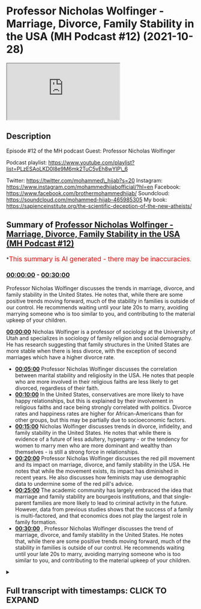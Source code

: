 # Professor Nicholas Wolfinger - Marriage, Divorce, Family Stability in the USA (MH Podcast #12) (2021-10-28)

<iframe loading='lazy' src='https://www.youtube.com/embed/A-tbVbkE9ec'></iframe>

## Description

Episode #12 of the MH podcast
Guest: Professor Nicholas Wolfinger

Podcast playlist: https://www.youtube.com/playlist?list=PLzESAoLKD0l8e9M6mk2TuC5vEh8wYlP\_6

Twitter: https://twitter.com/mohammed\_hijab?s=20
Instagram: https://www.instagram.com/mohammedhijabofficial/?hl=en
Facebook: https://www.facebook.com/brothermohammedhijab/
Soundcloud: https://soundcloud.com/mohammed-hijab-465985305
My book: https://sapienceinstitute.org/the-scientific-deception-of-the-new-atheists/

## Summary of [Professor Nicholas Wolfinger - Marriage, Divorce, Family Stability in the USA (MH Podcast #12)](https://www.youtube.com/watch?v=A-tbVbkE9ec)

\*<span style="color:red; font-size:125%">This summary is AI generated - there may be inaccuracies</span>.

### [00:00:00](https://www.youtube.com/watch?v=A-tbVbkE9ec\&t=0) - [00:30:00](https://www.youtube.com/watch?v=A-tbVbkE9ec\&t=1800)

Professor Nicholas Wolfinger discusses the trends in marriage, divorce, and family stability in the United States. He notes that, while there are some positive trends moving forward, much of the stability in families is outside of our control. He recommends waiting until your late 20s to marry, avoiding marrying someone who is too similar to you, and contributing to the material upkeep of your children.

**[00:00:00](https://www.youtube.com/watch?v=A-tbVbkE9ec\&t=0)** Nicholas Wolfinger is a professor of sociology at the University of Utah and specializes in sociology of family religion and social demography. He has research suggesting that family structures in the United States are more stable when there is less divorce, with the exception of second marriages which have a higher divorce rate.

*   **[00:05:00](https://www.youtube.com/watch?v=A-tbVbkE9ec\&t=300)**  Professor Nicholas Wolfinger discusses the correlation between marital stability and religiosity in the USA. He notes that people who are more involved in their religious faiths are less likely to get divorced, regardless of their faith.
*   **[00:10:00](https://www.youtube.com/watch?v=A-tbVbkE9ec\&t=600)** In the United States, conservatives are more likely to have happy relationships, but this is explained by their involvement in religious faiths and race being strongly correlated with politics. Divorce rates and happiness rates are higher for African-Americans than for other groups, but this may be partially due to socioeconomic factors.
*   **[00:15:00](https://www.youtube.com/watch?v=A-tbVbkE9ec\&t=900)** Nicholas Wolfinger discusses trends in divorce, infidelity, and family stability in the United States. He notes that while there is evidence of a future of less adultery, hypergamy - or the tendency for women to marry men who are more dominant and wealthy than themselves - is still a strong force in relationships.
*   **[00:20:00](https://www.youtube.com/watch?v=A-tbVbkE9ec\&t=1200)** Professor Nicholas Wolfinger discusses the red pill movement and its impact on marriage, divorce, and family stability in the USA. He notes that while the movement exists, its impact has diminished in recent years. He also discusses how feminists may use demographic data to undermine some of the red pill's advice.
*   **[00:25:00](https://www.youtube.com/watch?v=A-tbVbkE9ec\&t=1500)** The academic community has largely embraced the idea that marriage and family stability are bourgeois institutions, and that single-parent families are more likely to lead to criminal activity in the future. However, data from previous studies shows that the success of a family is multi-factored, and that economics does not play the largest role in family formation.
*   **[00:30:00](https://www.youtube.com/watch?v=A-tbVbkE9ec\&t=1800)** , Professor Nicholas Wolfinger discusses the trend of marriage, divorce, and family stability in the United States. He notes that, while there are some positive trends moving forward, much of the stability in families is outside of our control. He recommends waiting until your late 20s to marry, avoiding marrying someone who is too similar to you, and contributing to the material upkeep of your children.

<details><summary><h2>Full transcript with timestamps: CLICK TO EXPAND</h2></summary>

[0:00:03](https://youtu.be/A-tbVbkE9ec?t=3) okay\
[0:00:06](https://youtu.be/A-tbVbkE9ec?t=6) all right everyone welcome to another\
[0:00:08](https://youtu.be/A-tbVbkE9ec?t=8) episode of the m page podcast it's been\
[0:00:10](https://youtu.be/A-tbVbkE9ec?t=10) a long time since i've uh i've done one\
[0:00:12](https://youtu.be/A-tbVbkE9ec?t=12) of those but uh today we're joined with\
[0:00:14](https://youtu.be/A-tbVbkE9ec?t=14) a very esteemed guest his name is\
[0:00:16](https://youtu.be/A-tbVbkE9ec?t=16) professor nicholas wolfinger he's\
[0:00:18](https://youtu.be/A-tbVbkE9ec?t=18) american researcher and academic and\
[0:00:19](https://youtu.be/A-tbVbkE9ec?t=19) educator\
[0:00:21](https://youtu.be/A-tbVbkE9ec?t=21) he's a professor of the department of\
[0:00:22](https://youtu.be/A-tbVbkE9ec?t=22) family and consumer studies\
[0:00:24](https://youtu.be/A-tbVbkE9ec?t=24) and the professor of sociology at the\
[0:00:26](https://youtu.be/A-tbVbkE9ec?t=26) university of utah\
[0:00:28](https://youtu.be/A-tbVbkE9ec?t=28) his research is focused\
[0:00:30](https://youtu.be/A-tbVbkE9ec?t=30) mainly on sociology of family religion\
[0:00:33](https://youtu.be/A-tbVbkE9ec?t=33) uh and social demography and\
[0:00:35](https://youtu.be/A-tbVbkE9ec?t=35) a lot of the discussions have been\
[0:00:37](https://youtu.be/A-tbVbkE9ec?t=37) happening online recently uh dr\
[0:00:39](https://youtu.be/A-tbVbkE9ec?t=39) wolfinger have been relating to\
[0:00:41](https://youtu.be/A-tbVbkE9ec?t=41) your areas of research so we thought\
[0:00:43](https://youtu.be/A-tbVbkE9ec?t=43) we'd call you on and um\
[0:00:45](https://youtu.be/A-tbVbkE9ec?t=45) and ask your expert advice on this first\
[0:00:48](https://youtu.be/A-tbVbkE9ec?t=48) question i want to really ask you is\
[0:00:49](https://youtu.be/A-tbVbkE9ec?t=49) relation to\
[0:00:51](https://youtu.be/A-tbVbkE9ec?t=51) what kind of family structures\
[0:00:54](https://youtu.be/A-tbVbkE9ec?t=54) you have found in your extensive\
[0:00:56](https://youtu.be/A-tbVbkE9ec?t=56) research to be more stable\
[0:00:59](https://youtu.be/A-tbVbkE9ec?t=59) when i say stable i mean most unlikely\
[0:01:02](https://youtu.be/A-tbVbkE9ec?t=62) to end in divorce\
[0:01:04](https://youtu.be/A-tbVbkE9ec?t=64) so\
[0:01:04](https://youtu.be/A-tbVbkE9ec?t=64) what kind of trends have you seen in the\
[0:01:07](https://youtu.be/A-tbVbkE9ec?t=67) american demography\
[0:01:09](https://youtu.be/A-tbVbkE9ec?t=69) so i am great fun at weddings for just\
[0:01:12](https://youtu.be/A-tbVbkE9ec?t=72) this reason\
[0:01:13](https://youtu.be/A-tbVbkE9ec?t=73) yes and\
[0:01:15](https://youtu.be/A-tbVbkE9ec?t=75) what i typically do at a wedding when\
[0:01:17](https://youtu.be/A-tbVbkE9ec?t=77) someone finds out what i do and what i\
[0:01:20](https://youtu.be/A-tbVbkE9ec?t=80) study\
[0:01:21](https://youtu.be/A-tbVbkE9ec?t=81) is i go down the list and then i cherry\
[0:01:24](https://youtu.be/A-tbVbkE9ec?t=84) pick all the attributes that a any given\
[0:01:27](https://youtu.be/A-tbVbkE9ec?t=87) couple has that predicts stability\
[0:01:30](https://youtu.be/A-tbVbkE9ec?t=90) and so here i can tell you all the kinds\
[0:01:32](https://youtu.be/A-tbVbkE9ec?t=92) of people who are less likely to divorce\
[0:01:36](https://youtu.be/A-tbVbkE9ec?t=96) people with a four-year college degree\
[0:01:39](https://youtu.be/A-tbVbkE9ec?t=99) people who don't marry\
[0:01:41](https://youtu.be/A-tbVbkE9ec?t=101) very young who that is wait until their\
[0:01:44](https://youtu.be/A-tbVbkE9ec?t=104) late twenties\
[0:01:45](https://youtu.be/A-tbVbkE9ec?t=105) they're more likely to stay together\
[0:01:48](https://youtu.be/A-tbVbkE9ec?t=108) um\
[0:01:49](https://youtu.be/A-tbVbkE9ec?t=109) people who are not from divorced\
[0:01:51](https://youtu.be/A-tbVbkE9ec?t=111) families\
[0:01:53](https://youtu.be/A-tbVbkE9ec?t=113) people who are active in their religious\
[0:01:56](https://youtu.be/A-tbVbkE9ec?t=116) face\
[0:01:57](https://youtu.be/A-tbVbkE9ec?t=117) and as i indicated earlier it doesn't\
[0:02:00](https://youtu.be/A-tbVbkE9ec?t=120) matter what faith just so long as they\
[0:02:03](https://youtu.be/A-tbVbkE9ec?t=123) actively participate and regularly\
[0:02:06](https://youtu.be/A-tbVbkE9ec?t=126) attend\
[0:02:07](https://youtu.be/A-tbVbkE9ec?t=127) services\
[0:02:09](https://youtu.be/A-tbVbkE9ec?t=129) um\
[0:02:11](https://youtu.be/A-tbVbkE9ec?t=131) so in the united states people who live\
[0:02:13](https://youtu.be/A-tbVbkE9ec?t=133) together before they get married are\
[0:02:15](https://youtu.be/A-tbVbkE9ec?t=135) more likely to get divorced\
[0:02:17](https://youtu.be/A-tbVbkE9ec?t=137) but that varies some uh in europe i\
[0:02:20](https://youtu.be/A-tbVbkE9ec?t=140) think\
[0:02:21](https://youtu.be/A-tbVbkE9ec?t=141) the best of my\
[0:02:22](https://youtu.be/A-tbVbkE9ec?t=142) memory great britain is the same way\
[0:02:24](https://youtu.be/A-tbVbkE9ec?t=144) \[Music]\
[0:02:27](https://youtu.be/A-tbVbkE9ec?t=147) people who have a lot of pre-marital sex\
[0:02:31](https://youtu.be/A-tbVbkE9ec?t=151) partners before marriage are more likely\
[0:02:33](https://youtu.be/A-tbVbkE9ec?t=153) to get divorced people who have a child\
[0:02:36](https://youtu.be/A-tbVbkE9ec?t=156) before they're married are more likely\
[0:02:38](https://youtu.be/A-tbVbkE9ec?t=158) to get divorced\
[0:02:40](https://youtu.be/A-tbVbkE9ec?t=160) there is even a genetic component to\
[0:02:43](https://youtu.be/A-tbVbkE9ec?t=163) divorce\
[0:02:45](https://youtu.be/A-tbVbkE9ec?t=165) that is part but by no means all\
[0:02:48](https://youtu.be/A-tbVbkE9ec?t=168) of the transmission of divorce between\
[0:02:51](https://youtu.be/A-tbVbkE9ec?t=171) generations happens genetically this is\
[0:02:54](https://youtu.be/A-tbVbkE9ec?t=174) a study that's been replicated\
[0:02:56](https://youtu.be/A-tbVbkE9ec?t=176) more than once based on\
[0:02:59](https://youtu.be/A-tbVbkE9ec?t=179) uh research with twins\
[0:03:01](https://youtu.be/A-tbVbkE9ec?t=181) what is this so uh\
[0:03:03](https://youtu.be/A-tbVbkE9ec?t=183) just\
[0:03:03](https://youtu.be/A-tbVbkE9ec?t=183) expand this point a little bit more\
[0:03:05](https://youtu.be/A-tbVbkE9ec?t=185) please so\
[0:03:06](https://youtu.be/A-tbVbkE9ec?t=186) what the genetic components is quite\
[0:03:08](https://youtu.be/A-tbVbkE9ec?t=188) interesting\
[0:03:09](https://youtu.be/A-tbVbkE9ec?t=189) so i can't go much further than that\
[0:03:11](https://youtu.be/A-tbVbkE9ec?t=191) just because\
[0:03:13](https://youtu.be/A-tbVbkE9ec?t=193) i am not a geneticist nor if i care to\
[0:03:16](https://youtu.be/A-tbVbkE9ec?t=196) learn\
[0:03:17](https://youtu.be/A-tbVbkE9ec?t=197) um\
[0:03:19](https://youtu.be/A-tbVbkE9ec?t=199) so i don't know i can't talk about the\
[0:03:22](https://youtu.be/A-tbVbkE9ec?t=202) science all i know is that\
[0:03:25](https://youtu.be/A-tbVbkE9ec?t=205) uh we've long sciences you know for at\
[0:03:28](https://youtu.be/A-tbVbkE9ec?t=208) least 80 years have known that if your\
[0:03:31](https://youtu.be/A-tbVbkE9ec?t=211) parents get divorced you're more likely\
[0:03:33](https://youtu.be/A-tbVbkE9ec?t=213) to get divorced that's a very well\
[0:03:35](https://youtu.be/A-tbVbkE9ec?t=215) established finding you know\
[0:03:38](https://youtu.be/A-tbVbkE9ec?t=218) gender differential in that and so much\
[0:03:40](https://youtu.be/A-tbVbkE9ec?t=220) as\
[0:03:41](https://youtu.be/A-tbVbkE9ec?t=221) is a woman who's more likely so for\
[0:03:43](https://youtu.be/A-tbVbkE9ec?t=223) example is a woman who has been divorced\
[0:03:45](https://youtu.be/A-tbVbkE9ec?t=225) before\
[0:03:46](https://youtu.be/A-tbVbkE9ec?t=226) more likely to be divorced than a man\
[0:03:49](https://youtu.be/A-tbVbkE9ec?t=229) who's been divorced before okay i had\
[0:03:51](https://youtu.be/A-tbVbkE9ec?t=231) actually been talking about what your\
[0:03:52](https://youtu.be/A-tbVbkE9ec?t=232) parents have done\
[0:03:54](https://youtu.be/A-tbVbkE9ec?t=234) yeah uh but uh and so in that context\
[0:03:58](https://youtu.be/A-tbVbkE9ec?t=238) there's no gender difference and now\
[0:04:00](https://youtu.be/A-tbVbkE9ec?t=240) you're talking about in second marriages\
[0:04:02](https://youtu.be/A-tbVbkE9ec?t=242) you're absolutely right second marriages\
[0:04:04](https://youtu.be/A-tbVbkE9ec?t=244) have higher divorce rates\
[0:04:07](https://youtu.be/A-tbVbkE9ec?t=247) and to the best of my knowledge there's\
[0:04:09](https://youtu.be/A-tbVbkE9ec?t=249) no gender difference\
[0:04:11](https://youtu.be/A-tbVbkE9ec?t=251) intrinsic gender difference part of it\
[0:04:13](https://youtu.be/A-tbVbkE9ec?t=253) has to do with step kids\
[0:04:17](https://youtu.be/A-tbVbkE9ec?t=257) you know create challenges part of it\
[0:04:19](https://youtu.be/A-tbVbkE9ec?t=259) has to do simply with the fact that\
[0:04:21](https://youtu.be/A-tbVbkE9ec?t=261) people who've already been married once\
[0:04:22](https://youtu.be/A-tbVbkE9ec?t=262) are shown that they're divorcers\
[0:04:25](https://youtu.be/A-tbVbkE9ec?t=265) they're willing to get divorced and so\
[0:04:28](https://youtu.be/A-tbVbkE9ec?t=268) yeah if they end their first marriage\
[0:04:30](https://youtu.be/A-tbVbkE9ec?t=270) they're\
[0:04:30](https://youtu.be/A-tbVbkE9ec?t=270) willing to end their second marriage\
[0:04:33](https://youtu.be/A-tbVbkE9ec?t=273) there was really unusual demographic\
[0:04:35](https://youtu.be/A-tbVbkE9ec?t=275) anomaly that i came across and i think\
[0:04:37](https://youtu.be/A-tbVbkE9ec?t=277) you mentioned it once in one of your\
[0:04:38](https://youtu.be/A-tbVbkE9ec?t=278) works\
[0:04:39](https://youtu.be/A-tbVbkE9ec?t=279) which is a woman who has been divorced\
[0:04:43](https://youtu.be/A-tbVbkE9ec?t=283) two times is more likely to be divorced\
[0:04:46](https://youtu.be/A-tbVbkE9ec?t=286) again than a woman say who has been\
[0:04:48](https://youtu.be/A-tbVbkE9ec?t=288) divorced three times\
[0:04:50](https://youtu.be/A-tbVbkE9ec?t=290) what do you think the reason is for\
[0:04:52](https://youtu.be/A-tbVbkE9ec?t=292) something like that oh uh oh i see what\
[0:04:54](https://youtu.be/A-tbVbkE9ec?t=294) you're saying you're actually you're\
[0:04:56](https://youtu.be/A-tbVbkE9ec?t=296) that's different that's different\
[0:04:58](https://youtu.be/A-tbVbkE9ec?t=298) research so that's not divorce what i\
[0:05:00](https://youtu.be/A-tbVbkE9ec?t=300) found that concerns how many premarital\
[0:05:03](https://youtu.be/A-tbVbkE9ec?t=303) sex partners you have right right okay\
[0:05:06](https://youtu.be/A-tbVbkE9ec?t=306) and so yes it is really curious so uh\
[0:05:10](https://youtu.be/A-tbVbkE9ec?t=310) in general\
[0:05:12](https://youtu.be/A-tbVbkE9ec?t=312) uh the people with lowest divorce rates\
[0:05:14](https://youtu.be/A-tbVbkE9ec?t=314) are those who get married as virgins or\
[0:05:17](https://youtu.be/A-tbVbkE9ec?t=317) only with one partner\
[0:05:19](https://youtu.be/A-tbVbkE9ec?t=319) some of the highest divorce rates are\
[0:05:21](https://youtu.be/A-tbVbkE9ec?t=321) people who have two partners two\
[0:05:24](https://youtu.be/A-tbVbkE9ec?t=324) partners raises the divorce rate more\
[0:05:26](https://youtu.be/A-tbVbkE9ec?t=326) than having three four five or six\
[0:05:29](https://youtu.be/A-tbVbkE9ec?t=329) um\
[0:05:33](https://youtu.be/A-tbVbkE9ec?t=333) i'm sorry what this is this a gender\
[0:05:35](https://youtu.be/A-tbVbkE9ec?t=335) specific realization right so no this\
[0:05:38](https://youtu.be/A-tbVbkE9ec?t=338) yes it is so this that finding is only\
[0:05:41](https://youtu.be/A-tbVbkE9ec?t=341) based on women just because of\
[0:05:43](https://youtu.be/A-tbVbkE9ec?t=343) limitations of that data set\
[0:05:46](https://youtu.be/A-tbVbkE9ec?t=346) and what\
[0:05:47](https://youtu.be/A-tbVbkE9ec?t=347) what do you think the reason for\
[0:05:48](https://youtu.be/A-tbVbkE9ec?t=348) something like that would be you\
[0:05:50](https://youtu.be/A-tbVbkE9ec?t=350) um\
[0:05:51](https://youtu.be/A-tbVbkE9ec?t=351) so why the two partners\
[0:05:54](https://youtu.be/A-tbVbkE9ec?t=354) yeah i just found it quite unusual that\
[0:05:56](https://youtu.be/A-tbVbkE9ec?t=356) you know it's because you'd expect if\
[0:05:57](https://youtu.be/A-tbVbkE9ec?t=357) there's a correlation\
[0:05:59](https://youtu.be/A-tbVbkE9ec?t=359) that the more you go higher that the\
[0:06:01](https://youtu.be/A-tbVbkE9ec?t=361) more\
[0:06:02](https://youtu.be/A-tbVbkE9ec?t=362) right\
[0:06:03](https://youtu.be/A-tbVbkE9ec?t=363) so i don't have i'm much better at\
[0:06:05](https://youtu.be/A-tbVbkE9ec?t=365) describing trends than actually\
[0:06:07](https://youtu.be/A-tbVbkE9ec?t=367) explaining them i\
[0:06:09](https://youtu.be/A-tbVbkE9ec?t=369) a lot of the time just describe a trend\
[0:06:11](https://youtu.be/A-tbVbkE9ec?t=371) and then step back and leave\
[0:06:14](https://youtu.be/A-tbVbkE9ec?t=374) leave the rest for others but here's\
[0:06:15](https://youtu.be/A-tbVbkE9ec?t=375) what i think is going on\
[0:06:18](https://youtu.be/A-tbVbkE9ec?t=378) if you have\
[0:06:20](https://youtu.be/A-tbVbkE9ec?t=380) two partners lifetime you probably\
[0:06:23](https://youtu.be/A-tbVbkE9ec?t=383) married one of them\
[0:06:25](https://youtu.be/A-tbVbkE9ec?t=385) that means\
[0:06:26](https://youtu.be/A-tbVbkE9ec?t=386) you have\
[0:06:28](https://youtu.be/A-tbVbkE9ec?t=388) one other partner than your spouse\
[0:06:30](https://youtu.be/A-tbVbkE9ec?t=390) so i think that's a comparison when you\
[0:06:32](https://youtu.be/A-tbVbkE9ec?t=392) compare in your own mind that's a\
[0:06:34](https://youtu.be/A-tbVbkE9ec?t=394) comparison that looms large\
[0:06:37](https://youtu.be/A-tbVbkE9ec?t=397) but if you've had three four five six\
[0:06:39](https://youtu.be/A-tbVbkE9ec?t=399) partners\
[0:06:40](https://youtu.be/A-tbVbkE9ec?t=400) most of them are less significant\
[0:06:44](https://youtu.be/A-tbVbkE9ec?t=404) right i think it's just a compara if you\
[0:06:46](https://youtu.be/A-tbVbkE9ec?t=406) have only two part two exact two and\
[0:06:48](https://youtu.be/A-tbVbkE9ec?t=408) exactly two partners it's just a\
[0:06:50](https://youtu.be/A-tbVbkE9ec?t=410) comparison that's overemphasized\
[0:06:54](https://youtu.be/A-tbVbkE9ec?t=414) that second partner is the one that got\
[0:06:56](https://youtu.be/A-tbVbkE9ec?t=416) away\
[0:06:57](https://youtu.be/A-tbVbkE9ec?t=417) what i want to focus as well on is you\
[0:06:59](https://youtu.be/A-tbVbkE9ec?t=419) mentioned\
[0:07:00](https://youtu.be/A-tbVbkE9ec?t=420) religiosity contributing to kind of\
[0:07:03](https://youtu.be/A-tbVbkE9ec?t=423) stability of family\
[0:07:06](https://youtu.be/A-tbVbkE9ec?t=426) why do you think that is the case okay\
[0:07:09](https://youtu.be/A-tbVbkE9ec?t=429) so this was the topic\
[0:07:11](https://youtu.be/A-tbVbkE9ec?t=431) of my 2016 book with brad wilcox at the\
[0:07:15](https://youtu.be/A-tbVbkE9ec?t=435) university of virginia\
[0:07:18](https://youtu.be/A-tbVbkE9ec?t=438) and\
[0:07:20](https://youtu.be/A-tbVbkE9ec?t=440) one\
[0:07:21](https://youtu.be/A-tbVbkE9ec?t=441) early finding\
[0:07:23](https://youtu.be/A-tbVbkE9ec?t=443) that had been reported\
[0:07:25](https://youtu.be/A-tbVbkE9ec?t=445) was big gender differences by\
[0:07:28](https://youtu.be/A-tbVbkE9ec?t=448) religious faith\
[0:07:30](https://youtu.be/A-tbVbkE9ec?t=450) uh some faiths\
[0:07:32](https://youtu.be/A-tbVbkE9ec?t=452) um\
[0:07:33](https://youtu.be/A-tbVbkE9ec?t=453) getting divorced more than others but\
[0:07:35](https://youtu.be/A-tbVbkE9ec?t=455) then later studies came along and\
[0:07:38](https://youtu.be/A-tbVbkE9ec?t=458) showed that it's not that there's\
[0:07:40](https://youtu.be/A-tbVbkE9ec?t=460) differences big differences by faith\
[0:07:42](https://youtu.be/A-tbVbkE9ec?t=462) it's by participation by involvement\
[0:07:45](https://youtu.be/A-tbVbkE9ec?t=465) and this is in the u.s context right in\
[0:07:47](https://youtu.be/A-tbVbkE9ec?t=467) the us yes and so we found the same\
[0:07:49](https://youtu.be/A-tbVbkE9ec?t=469) thing\
[0:07:50](https://youtu.be/A-tbVbkE9ec?t=470) uh people who attend services regularly\
[0:07:52](https://youtu.be/A-tbVbkE9ec?t=472) have are more likely to get married less\
[0:07:55](https://youtu.be/A-tbVbkE9ec?t=475) likely to have children before marriage\
[0:07:57](https://youtu.be/A-tbVbkE9ec?t=477) have happier relationships whether or\
[0:08:00](https://youtu.be/A-tbVbkE9ec?t=480) not they're married and are less likely\
[0:08:02](https://youtu.be/A-tbVbkE9ec?t=482) to get divorced and it doesn't matter\
[0:08:05](https://youtu.be/A-tbVbkE9ec?t=485) what faith\
[0:08:08](https://youtu.be/A-tbVbkE9ec?t=488) you're a member of it just depends upon\
[0:08:10](https://youtu.be/A-tbVbkE9ec?t=490) how much you live that faith how active\
[0:08:13](https://youtu.be/A-tbVbkE9ec?t=493) you are in it\
[0:08:15](https://youtu.be/A-tbVbkE9ec?t=495) i want to ask a question on that because\
[0:08:16](https://youtu.be/A-tbVbkE9ec?t=496) you make the point that it doesn't\
[0:08:17](https://youtu.be/A-tbVbkE9ec?t=497) matter what faith\
[0:08:19](https://youtu.be/A-tbVbkE9ec?t=499) have there been\
[0:08:20](https://youtu.be/A-tbVbkE9ec?t=500) faith\
[0:08:21](https://youtu.be/A-tbVbkE9ec?t=501) faith specific studies\
[0:08:23](https://youtu.be/A-tbVbkE9ec?t=503) to contra contrast for example one faith\
[0:08:26](https://youtu.be/A-tbVbkE9ec?t=506) with another in the united states or is\
[0:08:28](https://youtu.be/A-tbVbkE9ec?t=508) this\
[0:08:32](https://youtu.be/A-tbVbkE9ec?t=512) you know the biggest difference as i\
[0:08:34](https://youtu.be/A-tbVbkE9ec?t=514) mentioned in our\
[0:08:36](https://youtu.be/A-tbVbkE9ec?t=516) pre-recording chat is that members of\
[0:08:39](https://youtu.be/A-tbVbkE9ec?t=519) some faiths on average are must more\
[0:08:42](https://youtu.be/A-tbVbkE9ec?t=522) involved in their faiths than others\
[0:08:44](https://youtu.be/A-tbVbkE9ec?t=524) uh catholicism we see the united states\
[0:08:47](https://youtu.be/A-tbVbkE9ec?t=527) is the classic faith where many people\
[0:08:50](https://youtu.be/A-tbVbkE9ec?t=530) are\
[0:08:51](https://youtu.be/A-tbVbkE9ec?t=531) nominal catholics\
[0:08:52](https://youtu.be/A-tbVbkE9ec?t=532) right they say they're catholics\
[0:08:55](https://youtu.be/A-tbVbkE9ec?t=535) uh maybe they attend uh\
[0:08:58](https://youtu.be/A-tbVbkE9ec?t=538) you know church once a year on christmas\
[0:09:00](https://youtu.be/A-tbVbkE9ec?t=540) eve but\
[0:09:02](https://youtu.be/A-tbVbkE9ec?t=542) they're not too involved whereas\
[0:09:05](https://youtu.be/A-tbVbkE9ec?t=545) um say\
[0:09:06](https://youtu.be/A-tbVbkE9ec?t=546) mormons tend to be very involved\
[0:09:09](https://youtu.be/A-tbVbkE9ec?t=549) right that's the real difference it's\
[0:09:11](https://youtu.be/A-tbVbkE9ec?t=551) something woman's have a stickier\
[0:09:13](https://youtu.be/A-tbVbkE9ec?t=553) marriage like are more mormons more\
[0:09:15](https://youtu.be/A-tbVbkE9ec?t=555) likely to have stable marriages oh yes\
[0:09:17](https://youtu.be/A-tbVbkE9ec?t=557) and just because they mormons tend to be\
[0:09:20](https://youtu.be/A-tbVbkE9ec?t=560) very involved with their face\
[0:09:22](https://youtu.be/A-tbVbkE9ec?t=562) and so that's what matters you've been\
[0:09:24](https://youtu.be/A-tbVbkE9ec?t=564) considering the polygyny or the\
[0:09:26](https://youtu.be/A-tbVbkE9ec?t=566) polygamous element that they have\
[0:09:28](https://youtu.be/A-tbVbkE9ec?t=568) uh that's a very tiny percentage of\
[0:09:30](https://youtu.be/A-tbVbkE9ec?t=570) people you know the mainstream mormon\
[0:09:33](https://youtu.be/A-tbVbkE9ec?t=573) church has renounced polygamy for over a\
[0:09:35](https://youtu.be/A-tbVbkE9ec?t=575) hundred years that's just small uh\
[0:09:37](https://youtu.be/A-tbVbkE9ec?t=577) splinter groups or sex\
[0:09:40](https://youtu.be/A-tbVbkE9ec?t=580) um and\
[0:09:41](https://youtu.be/A-tbVbkE9ec?t=581) they\
[0:09:42](https://youtu.be/A-tbVbkE9ec?t=582) um those people don't talk about the\
[0:09:45](https://youtu.be/A-tbVbkE9ec?t=585) relationships because what they're doing\
[0:09:46](https://youtu.be/A-tbVbkE9ec?t=586) is in the\
[0:09:47](https://youtu.be/A-tbVbkE9ec?t=587) gray area of what's legal right i\
[0:09:50](https://youtu.be/A-tbVbkE9ec?t=590) understand\
[0:09:51](https://youtu.be/A-tbVbkE9ec?t=591) and um\
[0:09:53](https://youtu.be/A-tbVbkE9ec?t=593) on this point have you have you also\
[0:09:55](https://youtu.be/A-tbVbkE9ec?t=595) looked at\
[0:09:56](https://youtu.be/A-tbVbkE9ec?t=596) within a religious framework um what can\
[0:09:58](https://youtu.be/A-tbVbkE9ec?t=598) loosely be referred to as\
[0:10:00](https://youtu.be/A-tbVbkE9ec?t=600) liberal kind of religious people or and\
[0:10:03](https://youtu.be/A-tbVbkE9ec?t=603) or\
[0:10:04](https://youtu.be/A-tbVbkE9ec?t=604) conservative religious people or\
[0:10:06](https://youtu.be/A-tbVbkE9ec?t=606) generally liberals and conservatives and\
[0:10:08](https://youtu.be/A-tbVbkE9ec?t=608) whether or not there's a differential in\
[0:10:09](https://youtu.be/A-tbVbkE9ec?t=609) terms of stability or family between the\
[0:10:11](https://youtu.be/A-tbVbkE9ec?t=611) two\
[0:10:13](https://youtu.be/A-tbVbkE9ec?t=613) so in the united states if we just\
[0:10:15](https://youtu.be/A-tbVbkE9ec?t=615) contrast\
[0:10:16](https://youtu.be/A-tbVbkE9ec?t=616) liberals and conservatives we see that\
[0:10:19](https://youtu.be/A-tbVbkE9ec?t=619) conservatives are much uh are more\
[0:10:21](https://youtu.be/A-tbVbkE9ec?t=621) likely to have happy relationships\
[0:10:24](https://youtu.be/A-tbVbkE9ec?t=624) however and here's the however\
[0:10:27](https://youtu.be/A-tbVbkE9ec?t=627) that's entirely explained by the fact by\
[0:10:30](https://youtu.be/A-tbVbkE9ec?t=630) two attributes of conservatives\
[0:10:32](https://youtu.be/A-tbVbkE9ec?t=632) here one they're much more likely to be\
[0:10:35](https://youtu.be/A-tbVbkE9ec?t=635) involved than their religious faiths\
[0:10:38](https://youtu.be/A-tbVbkE9ec?t=638) and two\
[0:10:39](https://youtu.be/A-tbVbkE9ec?t=639) um\
[0:10:41](https://youtu.be/A-tbVbkE9ec?t=641) race is strongly correlated with\
[0:10:43](https://youtu.be/A-tbVbkE9ec?t=643) politics here\
[0:10:44](https://youtu.be/A-tbVbkE9ec?t=644) african-american\
[0:10:46](https://youtu.be/A-tbVbkE9ec?t=646) uh\
[0:10:47](https://youtu.be/A-tbVbkE9ec?t=647) are very unlikely to be conservatives\
[0:10:50](https://youtu.be/A-tbVbkE9ec?t=650) and\
[0:10:51](https://youtu.be/A-tbVbkE9ec?t=651) have higher divorce rates and less happy\
[0:10:53](https://youtu.be/A-tbVbkE9ec?t=653) relationships so once we control for\
[0:10:56](https://youtu.be/A-tbVbkE9ec?t=656) those two differences\
[0:10:57](https://youtu.be/A-tbVbkE9ec?t=657) religious faith and race there's no\
[0:11:01](https://youtu.be/A-tbVbkE9ec?t=661) difference between conservative and\
[0:11:03](https://youtu.be/A-tbVbkE9ec?t=663) religious here\
[0:11:05](https://youtu.be/A-tbVbkE9ec?t=665) okay and on that point then is it what\
[0:11:08](https://youtu.be/A-tbVbkE9ec?t=668) about have you have you looked at\
[0:11:09](https://youtu.be/A-tbVbkE9ec?t=669) egalitarian type of relationships versus\
[0:11:11](https://youtu.be/A-tbVbkE9ec?t=671) what's referred to as complementarian\
[0:11:13](https://youtu.be/A-tbVbkE9ec?t=673) type of relationships and seeing\
[0:11:15](https://youtu.be/A-tbVbkE9ec?t=675) differences between those two and and\
[0:11:17](https://youtu.be/A-tbVbkE9ec?t=677) what kind of differences have you found\
[0:11:19](https://youtu.be/A-tbVbkE9ec?t=679) so i don't do that work um\
[0:11:22](https://youtu.be/A-tbVbkE9ec?t=682) there has been a lot of research\
[0:11:25](https://youtu.be/A-tbVbkE9ec?t=685) in the united states\
[0:11:27](https://youtu.be/A-tbVbkE9ec?t=687) um my understanding is that of that work\
[0:11:31](https://youtu.be/A-tbVbkE9ec?t=691) is it's produced a lot of different\
[0:11:33](https://youtu.be/A-tbVbkE9ec?t=693) findings you know met very much how you\
[0:11:36](https://youtu.be/A-tbVbkE9ec?t=696) measure both the complementarity part\
[0:11:39](https://youtu.be/A-tbVbkE9ec?t=699) the egalitarian part and you know what\
[0:11:42](https://youtu.be/A-tbVbkE9ec?t=702) outcome you measure\
[0:11:45](https://youtu.be/A-tbVbkE9ec?t=705) um so uh there's\
[0:11:48](https://youtu.be/A-tbVbkE9ec?t=708) i don't it's produced a lot of different\
[0:11:50](https://youtu.be/A-tbVbkE9ec?t=710) findings\
[0:11:52](https://youtu.be/A-tbVbkE9ec?t=712) um you know that are specific to the\
[0:11:54](https://youtu.be/A-tbVbkE9ec?t=714) measures and in general i prefer\
[0:11:57](https://youtu.be/A-tbVbkE9ec?t=717) looking at things like matt just did\
[0:11:59](https://youtu.be/A-tbVbkE9ec?t=719) they stay married did they get married\
[0:12:01](https://youtu.be/A-tbVbkE9ec?t=721) because there's less measurement error i\
[0:12:03](https://youtu.be/A-tbVbkE9ec?t=723) can be more certain about\
[0:12:06](https://youtu.be/A-tbVbkE9ec?t=726) what it means does that make sense yes\
[0:12:09](https://youtu.be/A-tbVbkE9ec?t=729) it does um\
[0:12:10](https://youtu.be/A-tbVbkE9ec?t=730) obviously because you have problems with\
[0:12:12](https://youtu.be/A-tbVbkE9ec?t=732) defining the thing in the first place i\
[0:12:13](https://youtu.be/A-tbVbkE9ec?t=733) mean what is complementarity what is\
[0:12:15](https://youtu.be/A-tbVbkE9ec?t=735) galaxy exactly exactly\
[0:12:18](https://youtu.be/A-tbVbkE9ec?t=738) and um\
[0:12:19](https://youtu.be/A-tbVbkE9ec?t=739) can i add one thing\
[0:12:22](https://youtu.be/A-tbVbkE9ec?t=742) so one thing that does predict a happy\
[0:12:24](https://youtu.be/A-tbVbkE9ec?t=744) relationship is simply agreement on its\
[0:12:28](https://youtu.be/A-tbVbkE9ec?t=748) terms\
[0:12:29](https://youtu.be/A-tbVbkE9ec?t=749) right right so you know if you agree\
[0:12:32](https://youtu.be/A-tbVbkE9ec?t=752) we're in a conservative\
[0:12:34](https://youtu.be/A-tbVbkE9ec?t=754) we have in a traditional relationship\
[0:12:36](https://youtu.be/A-tbVbkE9ec?t=756) and we're going to be governed by these\
[0:12:38](https://youtu.be/A-tbVbkE9ec?t=758) rules and we both agree\
[0:12:40](https://youtu.be/A-tbVbkE9ec?t=760) that work you know that works because\
[0:12:41](https://youtu.be/A-tbVbkE9ec?t=761) there's agreement\
[0:12:43](https://youtu.be/A-tbVbkE9ec?t=763) yeah\
[0:12:44](https://youtu.be/A-tbVbkE9ec?t=764) you know the same with agreement about a\
[0:12:46](https://youtu.be/A-tbVbkE9ec?t=766) less traditional relationship\
[0:12:49](https://youtu.be/A-tbVbkE9ec?t=769) yeah but yeah\
[0:12:50](https://youtu.be/A-tbVbkE9ec?t=770) i was i was actually looking at some uh\
[0:12:53](https://youtu.be/A-tbVbkE9ec?t=773) i mean do you think the fact that uh\
[0:12:56](https://youtu.be/A-tbVbkE9ec?t=776) the reason why is maybe\
[0:12:58](https://youtu.be/A-tbVbkE9ec?t=778) uh some egalitarian marriages are\
[0:13:00](https://youtu.be/A-tbVbkE9ec?t=780) becoming more successful maybe in recent\
[0:13:02](https://youtu.be/A-tbVbkE9ec?t=782) times i'm not sure if you've seen some\
[0:13:03](https://youtu.be/A-tbVbkE9ec?t=783) data in the uk\
[0:13:05](https://youtu.be/A-tbVbkE9ec?t=785) or in europe but there's some data that\
[0:13:06](https://youtu.be/A-tbVbkE9ec?t=786) maybe come brings about that kind of\
[0:13:09](https://youtu.be/A-tbVbkE9ec?t=789) assumption may be because of the cost of\
[0:13:12](https://youtu.be/A-tbVbkE9ec?t=792) divorce\
[0:13:14](https://youtu.be/A-tbVbkE9ec?t=794) is there anything that you've done\
[0:13:15](https://youtu.be/A-tbVbkE9ec?t=795) on the cost of the horse for example not\
[0:13:17](https://youtu.be/A-tbVbkE9ec?t=797) just monetary costs but the fact that if\
[0:13:20](https://youtu.be/A-tbVbkE9ec?t=800) one gets divorced that um you know the\
[0:13:23](https://youtu.be/A-tbVbkE9ec?t=803) courts may rule\
[0:13:24](https://youtu.be/A-tbVbkE9ec?t=804) against\
[0:13:26](https://youtu.be/A-tbVbkE9ec?t=806) for example the father in the custody of\
[0:13:28](https://youtu.be/A-tbVbkE9ec?t=808) battle have you looked at those kinds of\
[0:13:29](https://youtu.be/A-tbVbkE9ec?t=809) socio-economic variables no a couple of\
[0:13:32](https://youtu.be/A-tbVbkE9ec?t=812) things there first of all divorce is at\
[0:13:34](https://youtu.be/A-tbVbkE9ec?t=814) has\
[0:13:35](https://youtu.be/A-tbVbkE9ec?t=815) peaked at least in america around 1980\
[0:13:38](https://youtu.be/A-tbVbkE9ec?t=818) and has been declining for about 40\
[0:13:40](https://youtu.be/A-tbVbkE9ec?t=820) years what\
[0:13:42](https://youtu.be/A-tbVbkE9ec?t=822) um\
[0:13:44](https://youtu.be/A-tbVbkE9ec?t=824) so it's always impossible to know\
[0:13:46](https://youtu.be/A-tbVbkE9ec?t=826) exactly why\
[0:13:48](https://youtu.be/A-tbVbkE9ec?t=828) uh\
[0:13:49](https://youtu.be/A-tbVbkE9ec?t=829) it's there's been a lot less divorce but\
[0:13:52](https://youtu.be/A-tbVbkE9ec?t=832) one reason certainly is by 1980 it was\
[0:13:56](https://youtu.be/A-tbVbkE9ec?t=836) becoming more clear\
[0:13:57](https://youtu.be/A-tbVbkE9ec?t=837) what living in a high divorce society\
[0:14:00](https://youtu.be/A-tbVbkE9ec?t=840) was like\
[0:14:03](https://youtu.be/A-tbVbkE9ec?t=843) um and we backed off a little bit\
[0:14:05](https://youtu.be/A-tbVbkE9ec?t=845) what causes what are these top reasons\
[0:14:08](https://youtu.be/A-tbVbkE9ec?t=848) in america\
[0:14:09](https://youtu.be/A-tbVbkE9ec?t=849) uh what are the top reasons that people\
[0:14:11](https://youtu.be/A-tbVbkE9ec?t=851) get divorced why do people get divorced\
[0:14:13](https://youtu.be/A-tbVbkE9ec?t=853) alone\
[0:14:14](https://youtu.be/A-tbVbkE9ec?t=854) so\
[0:14:15](https://youtu.be/A-tbVbkE9ec?t=855) marrying too young\
[0:14:16](https://youtu.be/A-tbVbkE9ec?t=856) is a big one\
[0:14:17](https://youtu.be/A-tbVbkE9ec?t=857) and that's one reason why there's less\
[0:14:19](https://youtu.be/A-tbVbkE9ec?t=859) divorce nowadays because people are\
[0:14:21](https://youtu.be/A-tbVbkE9ec?t=861) waiting until they're older\
[0:14:24](https://youtu.be/A-tbVbkE9ec?t=864) um\
[0:14:25](https://youtu.be/A-tbVbkE9ec?t=865) another thing that's uh part of a big\
[0:14:28](https://youtu.be/A-tbVbkE9ec?t=868) part of the story in the united states\
[0:14:30](https://youtu.be/A-tbVbkE9ec?t=870) and i to the best of my understanding in\
[0:14:32](https://youtu.be/A-tbVbkE9ec?t=872) the uk as well\
[0:14:34](https://youtu.be/A-tbVbkE9ec?t=874) is that you go back 40 years ago and\
[0:14:36](https://youtu.be/A-tbVbkE9ec?t=876) there was no difference\
[0:14:38](https://youtu.be/A-tbVbkE9ec?t=878) in marriage and divorce by whether\
[0:14:40](https://youtu.be/A-tbVbkE9ec?t=880) people had completed a college education\
[0:14:44](https://youtu.be/A-tbVbkE9ec?t=884) now there's a huge difference\
[0:14:46](https://youtu.be/A-tbVbkE9ec?t=886) whereas\
[0:14:47](https://youtu.be/A-tbVbkE9ec?t=887) people who have four-year college\
[0:14:49](https://youtu.be/A-tbVbkE9ec?t=889) degrees are much more likely to get\
[0:14:51](https://youtu.be/A-tbVbkE9ec?t=891) married and stay married\
[0:14:54](https://youtu.be/A-tbVbkE9ec?t=894) okay so is that is that correlation\
[0:14:56](https://youtu.be/A-tbVbkE9ec?t=896) between education and divorce the more\
[0:14:57](https://youtu.be/A-tbVbkE9ec?t=897) educated\
[0:14:59](https://youtu.be/A-tbVbkE9ec?t=899) father\
[0:15:00](https://youtu.be/A-tbVbkE9ec?t=900) is is that what you're saying is yeah\
[0:15:01](https://youtu.be/A-tbVbkE9ec?t=901) the more i say the less divorce yeah\
[0:15:03](https://youtu.be/A-tbVbkE9ec?t=903) yeah yeah okay\
[0:15:06](https://youtu.be/A-tbVbkE9ec?t=906) um are there any other trends on divorce\
[0:15:08](https://youtu.be/A-tbVbkE9ec?t=908) what about infidelity for example is\
[0:15:09](https://youtu.be/A-tbVbkE9ec?t=909) there anything on that\
[0:15:10](https://youtu.be/A-tbVbkE9ec?t=910) um so i've actually written about this\
[0:15:14](https://youtu.be/A-tbVbkE9ec?t=914) um and there's a piece you know a piece\
[0:15:16](https://youtu.be/A-tbVbkE9ec?t=916) i can send you the link to on the family\
[0:15:18](https://youtu.be/A-tbVbkE9ec?t=918) studies blog\
[0:15:20](https://youtu.be/A-tbVbkE9ec?t=920) uh so\
[0:15:23](https://youtu.be/A-tbVbkE9ec?t=923) it's\
[0:15:25](https://youtu.be/A-tbVbkE9ec?t=925) the family started to tell us what\
[0:15:27](https://youtu.be/A-tbVbkE9ec?t=927) that's about because some people might\
[0:15:28](https://youtu.be/A-tbVbkE9ec?t=928) want to go\
[0:15:29](https://youtu.be/A-tbVbkE9ec?t=929) this is the institute for family studies\
[0:15:31](https://youtu.be/A-tbVbkE9ec?t=931) is just\
[0:15:32](https://youtu.be/A-tbVbkE9ec?t=932) a research institute based out of the\
[0:15:34](https://youtu.be/A-tbVbkE9ec?t=934) university of virginia and run by my\
[0:15:37](https://youtu.be/A-tbVbkE9ec?t=937) collaborator and co-author w bradford\
[0:15:40](https://youtu.be/A-tbVbkE9ec?t=940) wilcox and they have a very large\
[0:15:44](https://youtu.be/A-tbVbkE9ec?t=944) um\
[0:15:45](https://youtu.be/A-tbVbkE9ec?t=945) well-funded blog\
[0:15:47](https://youtu.be/A-tbVbkE9ec?t=947) where they produce a lot of research\
[0:15:49](https://youtu.be/A-tbVbkE9ec?t=949) briefs about the family so a lot of my\
[0:15:53](https://youtu.be/A-tbVbkE9ec?t=953) short research briefs end up there\
[0:15:55](https://youtu.be/A-tbVbkE9ec?t=955) right um and so some of the stuff like\
[0:15:58](https://youtu.be/A-tbVbkE9ec?t=958) this stuff about the number of sex\
[0:16:00](https://youtu.be/A-tbVbkE9ec?t=960) partners and divorce\
[0:16:02](https://youtu.be/A-tbVbkE9ec?t=962) ended up there\
[0:16:03](https://youtu.be/A-tbVbkE9ec?t=963) and you were talking about infidelity\
[0:16:05](https://youtu.be/A-tbVbkE9ec?t=965) you were about to make a point about it\
[0:16:06](https://youtu.be/A-tbVbkE9ec?t=966) yes thank you um\
[0:16:09](https://youtu.be/A-tbVbkE9ec?t=969) so there's\
[0:16:11](https://youtu.be/A-tbVbkE9ec?t=971) not a\
[0:16:12](https://youtu.be/A-tbVbkE9ec?t=972) uh it's not a huge trend and the data\
[0:16:15](https://youtu.be/A-tbVbkE9ec?t=975) are a little ambigu ambiguous but they\
[0:16:18](https://youtu.be/A-tbVbkE9ec?t=978) do seem to point to a future of less\
[0:16:21](https://youtu.be/A-tbVbkE9ec?t=981) infidelity because the people who cheat\
[0:16:23](https://youtu.be/A-tbVbkE9ec?t=983) the most seem to be\
[0:16:26](https://youtu.be/A-tbVbkE9ec?t=986) boomers\
[0:16:27](https://youtu.be/A-tbVbkE9ec?t=987) who've been married for 20 or 30 years\
[0:16:30](https://youtu.be/A-tbVbkE9ec?t=990) and got bored\
[0:16:32](https://youtu.be/A-tbVbkE9ec?t=992) so just not only just people from a\
[0:16:34](https://youtu.be/A-tbVbkE9ec?t=994) certain generation having reached a\
[0:16:37](https://youtu.be/A-tbVbkE9ec?t=997) certain point in their lives those two\
[0:16:39](https://youtu.be/A-tbVbkE9ec?t=999) things combined seems to have produced\
[0:16:42](https://youtu.be/A-tbVbkE9ec?t=1002) more infidelity but you know for younger\
[0:16:44](https://youtu.be/A-tbVbkE9ec?t=1004) people less so\
[0:16:46](https://youtu.be/A-tbVbkE9ec?t=1006) um another thing i point out is that for\
[0:16:50](https://youtu.be/A-tbVbkE9ec?t=1010) you know there are now\
[0:16:51](https://youtu.be/A-tbVbkE9ec?t=1011) and this isn't a this isn't a super\
[0:16:53](https://youtu.be/A-tbVbkE9ec?t=1013) popular option but there's now much more\
[0:16:55](https://youtu.be/A-tbVbkE9ec?t=1015) of an infrastructure for having a\
[0:16:58](https://youtu.be/A-tbVbkE9ec?t=1018) non-monogamous relationship i mean\
[0:17:00](https://youtu.be/A-tbVbkE9ec?t=1020) polyamory is a word we know and it\
[0:17:04](https://youtu.be/A-tbVbkE9ec?t=1024) wasn't a thing\
[0:17:06](https://youtu.be/A-tbVbkE9ec?t=1026) until 20 years ago now there's in any\
[0:17:08](https://youtu.be/A-tbVbkE9ec?t=1028) large city in america there's\
[0:17:11](https://youtu.be/A-tbVbkE9ec?t=1031) groups\
[0:17:12](https://youtu.be/A-tbVbkE9ec?t=1032) and books\
[0:17:14](https://youtu.be/A-tbVbkE9ec?t=1034) and communities to\
[0:17:16](https://youtu.be/A-tbVbkE9ec?t=1036) sustain people who choose to be\
[0:17:18](https://youtu.be/A-tbVbkE9ec?t=1038) non-monogamous in their marriages that's\
[0:17:20](https://youtu.be/A-tbVbkE9ec?t=1040) uncommon though most people\
[0:17:22](https://youtu.be/A-tbVbkE9ec?t=1042) want marriage\
[0:17:24](https://youtu.be/A-tbVbkE9ec?t=1044) as traditionally defined but to the\
[0:17:26](https://youtu.be/A-tbVbkE9ec?t=1046) extent that there has been a small\
[0:17:28](https://youtu.be/A-tbVbkE9ec?t=1048) growth in non-monogamous relationships\
[0:17:31](https://youtu.be/A-tbVbkE9ec?t=1051) you know that will undercut the rate of\
[0:17:33](https://youtu.be/A-tbVbkE9ec?t=1053) adultery\
[0:17:34](https://youtu.be/A-tbVbkE9ec?t=1054) and\
[0:17:35](https://youtu.be/A-tbVbkE9ec?t=1055) you know or cheating adultery you know\
[0:17:37](https://youtu.be/A-tbVbkE9ec?t=1057) tradition yeah\
[0:17:39](https://youtu.be/A-tbVbkE9ec?t=1059) i wanted to ask um because i know we're\
[0:17:41](https://youtu.be/A-tbVbkE9ec?t=1061) kind of tight on time\
[0:17:43](https://youtu.be/A-tbVbkE9ec?t=1063) and\
[0:17:44](https://youtu.be/A-tbVbkE9ec?t=1064) so i want to ask you a few more\
[0:17:46](https://youtu.be/A-tbVbkE9ec?t=1066) questions one of them was relation to\
[0:17:48](https://youtu.be/A-tbVbkE9ec?t=1068) hypergamy and homogamy\
[0:17:50](https://youtu.be/A-tbVbkE9ec?t=1070) um\
[0:17:52](https://youtu.be/A-tbVbkE9ec?t=1072) the the studies i've looked at\
[0:17:54](https://youtu.be/A-tbVbkE9ec?t=1074) seemed to indicate that hypergam i think\
[0:17:56](https://youtu.be/A-tbVbkE9ec?t=1076) one of them was actually instituted by\
[0:17:57](https://youtu.be/A-tbVbkE9ec?t=1077) the um\
[0:17:58](https://youtu.be/A-tbVbkE9ec?t=1078) published by the the institute that you\
[0:18:00](https://youtu.be/A-tbVbkE9ec?t=1080) mentioned\
[0:18:01](https://youtu.be/A-tbVbkE9ec?t=1081) um\
[0:18:02](https://youtu.be/A-tbVbkE9ec?t=1082) that hypergamy is a very stubborn thing\
[0:18:04](https://youtu.be/A-tbVbkE9ec?t=1084) and that it continues that women tend to\
[0:18:08](https://youtu.be/A-tbVbkE9ec?t=1088) for example um\
[0:18:09](https://youtu.be/A-tbVbkE9ec?t=1089) marry across and up dominance\
[0:18:11](https://youtu.be/A-tbVbkE9ec?t=1091) hierarchies\
[0:18:13](https://youtu.be/A-tbVbkE9ec?t=1093) um\
[0:18:14](https://youtu.be/A-tbVbkE9ec?t=1094) how do we understand this trend\
[0:18:17](https://youtu.be/A-tbVbkE9ec?t=1097) so uh i find hypergamy is not as strong\
[0:18:20](https://youtu.be/A-tbVbkE9ec?t=1100) of force as homogamy holography that is\
[0:18:23](https://youtu.be/A-tbVbkE9ec?t=1103) marrying people like yourself\
[0:18:26](https://youtu.be/A-tbVbkE9ec?t=1106) right\
[0:18:27](https://youtu.be/A-tbVbkE9ec?t=1107) so in fact uh\
[0:18:29](https://youtu.be/A-tbVbkE9ec?t=1109) homogamy based on education has risen a\
[0:18:33](https://youtu.be/A-tbVbkE9ec?t=1113) lot in the last 30 years in the united\
[0:18:36](https://youtu.be/A-tbVbkE9ec?t=1116) states it used to be fairly common that\
[0:18:37](https://youtu.be/A-tbVbkE9ec?t=1117) men married women who had less education\
[0:18:41](https://youtu.be/A-tbVbkE9ec?t=1121) no longer\
[0:18:43](https://youtu.be/A-tbVbkE9ec?t=1123) now increasingly\
[0:18:45](https://youtu.be/A-tbVbkE9ec?t=1125) there is homogamy that based on\
[0:18:48](https://youtu.be/A-tbVbkE9ec?t=1128) education in other words people with\
[0:18:50](https://youtu.be/A-tbVbkE9ec?t=1130) college degrees marry other people with\
[0:18:52](https://youtu.be/A-tbVbkE9ec?t=1132) college degrees\
[0:18:54](https://youtu.be/A-tbVbkE9ec?t=1134) one thing to note here and this is some\
[0:18:56](https://youtu.be/A-tbVbkE9ec?t=1136) of the best news in the field\
[0:18:59](https://youtu.be/A-tbVbkE9ec?t=1139) is that heterogamy that is marrying\
[0:19:01](https://youtu.be/A-tbVbkE9ec?t=1141) outside your group on race in the united\
[0:19:05](https://youtu.be/A-tbVbkE9ec?t=1145) states has increased a lot\
[0:19:07](https://youtu.be/A-tbVbkE9ec?t=1147) by a hundredfold whites marry blacks\
[0:19:10](https://youtu.be/A-tbVbkE9ec?t=1150) more\
[0:19:11](https://youtu.be/A-tbVbkE9ec?t=1151) blacks marry\
[0:19:13](https://youtu.be/A-tbVbkE9ec?t=1153) whites marry mexican americans asian\
[0:19:15](https://youtu.be/A-tbVbkE9ec?t=1155) that's increased a lot in this country\
[0:19:18](https://youtu.be/A-tbVbkE9ec?t=1158) and that you know we i celebrate as good\
[0:19:20](https://youtu.be/A-tbVbkE9ec?t=1160) news as\
[0:19:22](https://youtu.be/A-tbVbkE9ec?t=1162) uh you know a lessening of racial\
[0:19:25](https://youtu.be/A-tbVbkE9ec?t=1165) barriers\
[0:19:26](https://youtu.be/A-tbVbkE9ec?t=1166) and uh on this point i'm not sure if you\
[0:19:29](https://youtu.be/A-tbVbkE9ec?t=1169) are aware of this um\
[0:19:31](https://youtu.be/A-tbVbkE9ec?t=1171) there are some uh groups online like the\
[0:19:33](https://youtu.be/A-tbVbkE9ec?t=1173) red pill movement and the so-called\
[0:19:35](https://youtu.be/A-tbVbkE9ec?t=1175) manual sphere and stuff many of which i\
[0:19:38](https://youtu.be/A-tbVbkE9ec?t=1178) have to tell you actually use your\
[0:19:39](https://youtu.be/A-tbVbkE9ec?t=1179) information oh yes yeah\
[0:19:41](https://youtu.be/A-tbVbkE9ec?t=1181) they're they're you know uh they're free\
[0:19:43](https://youtu.be/A-tbVbkE9ec?t=1183) to and in fact\
[0:19:45](https://youtu.be/A-tbVbkE9ec?t=1185) uh i actually did a podcast\
[0:19:49](https://youtu.be/A-tbVbkE9ec?t=1189) uh with a guy who calls himself angry\
[0:19:51](https://youtu.be/A-tbVbkE9ec?t=1191) mgtow in other words mgtow is men going\
[0:19:54](https://youtu.be/A-tbVbkE9ec?t=1194) their own way\
[0:19:56](https://youtu.be/A-tbVbkE9ec?t=1196) and uh you know i\
[0:19:58](https://youtu.be/A-tbVbkE9ec?t=1198) i did a good interview he you know he\
[0:20:01](https://youtu.be/A-tbVbkE9ec?t=1201) asked good questions and i answered them\
[0:20:03](https://youtu.be/A-tbVbkE9ec?t=1203) uh\
[0:20:04](https://youtu.be/A-tbVbkE9ec?t=1204) but yes so these people uh this movement\
[0:20:06](https://youtu.be/A-tbVbkE9ec?t=1206) does exist but uh\
[0:20:09](https://youtu.be/A-tbVbkE9ec?t=1209) uh\
[0:20:11](https://youtu.be/A-tbVbkE9ec?t=1211) have you heard about uh what's often\
[0:20:13](https://youtu.be/A-tbVbkE9ec?t=1213) called rule 32\
[0:20:16](https://youtu.be/A-tbVbkE9ec?t=1216) in this culture\
[0:20:18](https://youtu.be/A-tbVbkE9ec?t=1218) this is\
[0:20:20](https://youtu.be/A-tbVbkE9ec?t=1220) if if it exists there is porn of it\
[0:20:22](https://youtu.be/A-tbVbkE9ec?t=1222) online\
[0:20:24](https://youtu.be/A-tbVbkE9ec?t=1224) so my the broader point is if any\
[0:20:27](https://youtu.be/A-tbVbkE9ec?t=1227) conceivable movement exists\
[0:20:30](https://youtu.be/A-tbVbkE9ec?t=1230) you know or any anyone has an idea it's\
[0:20:33](https://youtu.be/A-tbVbkE9ec?t=1233) online\
[0:20:34](https://youtu.be/A-tbVbkE9ec?t=1234) and so they're just uh\
[0:20:37](https://youtu.be/A-tbVbkE9ec?t=1237) first of all there are i think there's\
[0:20:39](https://youtu.be/A-tbVbkE9ec?t=1239) this is a tiny number of people\
[0:20:41](https://youtu.be/A-tbVbkE9ec?t=1241) yeah\
[0:20:42](https://youtu.be/A-tbVbkE9ec?t=1242) uh second i think to the extent i think\
[0:20:45](https://youtu.be/A-tbVbkE9ec?t=1245) their cultural moment has sort of passed\
[0:20:48](https://youtu.be/A-tbVbkE9ec?t=1248) and that's something i was hearing a lot\
[0:20:50](https://youtu.be/A-tbVbkE9ec?t=1250) more about three years ago than i am now\
[0:20:54](https://youtu.be/A-tbVbkE9ec?t=1254) it's uh i'm\
[0:20:57](https://youtu.be/A-tbVbkE9ec?t=1257) i don't know if that corresponds to the\
[0:21:00](https://youtu.be/A-tbVbkE9ec?t=1260) rejection of trump in this country or\
[0:21:02](https://youtu.be/A-tbVbkE9ec?t=1262) many other things but yeah they're there\
[0:21:05](https://youtu.be/A-tbVbkE9ec?t=1265) but i think they'll always be there just\
[0:21:08](https://youtu.be/A-tbVbkE9ec?t=1268) but i\
[0:21:10](https://youtu.be/A-tbVbkE9ec?t=1270) they seem less salient than they were a\
[0:21:12](https://youtu.be/A-tbVbkE9ec?t=1272) couple years ago\
[0:21:13](https://youtu.be/A-tbVbkE9ec?t=1273) and\
[0:21:15](https://youtu.be/A-tbVbkE9ec?t=1275) some of the things that they do talk\
[0:21:16](https://youtu.be/A-tbVbkE9ec?t=1276) about some of the you can say the\
[0:21:17](https://youtu.be/A-tbVbkE9ec?t=1277) pillars of their movement or the crux of\
[0:21:19](https://youtu.be/A-tbVbkE9ec?t=1279) what they're trying to say\
[0:21:20](https://youtu.be/A-tbVbkE9ec?t=1280) uh seem to revolve around some of these\
[0:21:22](https://youtu.be/A-tbVbkE9ec?t=1282) concepts which you're an expert in in\
[0:21:24](https://youtu.be/A-tbVbkE9ec?t=1284) terms of academia were things like\
[0:21:26](https://youtu.be/A-tbVbkE9ec?t=1286) homogamy and hypergamy and they seem to\
[0:21:28](https://youtu.be/A-tbVbkE9ec?t=1288) from my reading uh\
[0:21:30](https://youtu.be/A-tbVbkE9ec?t=1290) you could say reduce and so it's a you\
[0:21:32](https://youtu.be/A-tbVbkE9ec?t=1292) know reductionist approach to high or\
[0:21:34](https://youtu.be/A-tbVbkE9ec?t=1294) hypergamy because at least that's how\
[0:21:36](https://youtu.be/A-tbVbkE9ec?t=1296) i've seen it that um and then from that\
[0:21:39](https://youtu.be/A-tbVbkE9ec?t=1299) kind of\
[0:21:40](https://youtu.be/A-tbVbkE9ec?t=1300) give advice to young men of how to get\
[0:21:42](https://youtu.be/A-tbVbkE9ec?t=1302) married all you've got to do is make\
[0:21:43](https://youtu.be/A-tbVbkE9ec?t=1303) money i mean from your research due i\
[0:21:45](https://youtu.be/A-tbVbkE9ec?t=1305) mean it's yeah it's quite relatable\
[0:21:47](https://youtu.be/A-tbVbkE9ec?t=1307) um be a high value man by by by making\
[0:21:50](https://youtu.be/A-tbVbkE9ec?t=1310) money in this way from from your kind of\
[0:21:52](https://youtu.be/A-tbVbkE9ec?t=1312) research do you think that this is uh to\
[0:21:55](https://youtu.be/A-tbVbkE9ec?t=1315) what extent do you think that this is\
[0:21:57](https://youtu.be/A-tbVbkE9ec?t=1317) good advice i mean\
[0:21:59](https://youtu.be/A-tbVbkE9ec?t=1319) you know fundamentally people with more\
[0:22:03](https://youtu.be/A-tbVbkE9ec?t=1323) more money are more likely to get\
[0:22:04](https://youtu.be/A-tbVbkE9ec?t=1324) married um\
[0:22:06](https://youtu.be/A-tbVbkE9ec?t=1326) i don't know\
[0:22:07](https://youtu.be/A-tbVbkE9ec?t=1327) all you do that's that is as you point\
[0:22:09](https://youtu.be/A-tbVbkE9ec?t=1329) out totally all you need is money is of\
[0:22:12](https://youtu.be/A-tbVbkE9ec?t=1332) course totally reductionist but it helps\
[0:22:15](https://youtu.be/A-tbVbkE9ec?t=1335) part of the reason you know\
[0:22:18](https://youtu.be/A-tbVbkE9ec?t=1338) part of the logic underlying that is\
[0:22:20](https://youtu.be/A-tbVbkE9ec?t=1340) that\
[0:22:21](https://youtu.be/A-tbVbkE9ec?t=1341) it\
[0:22:22](https://youtu.be/A-tbVbkE9ec?t=1342) in nowadays\
[0:22:24](https://youtu.be/A-tbVbkE9ec?t=1344) uh men feel like they can't get married\
[0:22:28](https://youtu.be/A-tbVbkE9ec?t=1348) until they're able to\
[0:22:30](https://youtu.be/A-tbVbkE9ec?t=1350) provide you know support a family\
[0:22:33](https://youtu.be/A-tbVbkE9ec?t=1353) yeah and you know 50 years ago people\
[0:22:36](https://youtu.be/A-tbVbkE9ec?t=1356) would\
[0:22:37](https://youtu.be/A-tbVbkE9ec?t=1357) you know before starting careers would\
[0:22:39](https://youtu.be/A-tbVbkE9ec?t=1359) get married right out of school whether\
[0:22:41](https://youtu.be/A-tbVbkE9ec?t=1361) it was\
[0:22:42](https://youtu.be/A-tbVbkE9ec?t=1362) secondary school or higher education\
[0:22:44](https://youtu.be/A-tbVbkE9ec?t=1364) they would get married now they wait\
[0:22:48](https://youtu.be/A-tbVbkE9ec?t=1368) um i didn't think those make those\
[0:22:51](https://youtu.be/A-tbVbkE9ec?t=1371) fear types wanted to get married\
[0:22:53](https://youtu.be/A-tbVbkE9ec?t=1373) no i mean\
[0:22:54](https://youtu.be/A-tbVbkE9ec?t=1374) the red pill movement is more than\
[0:22:57](https://youtu.be/A-tbVbkE9ec?t=1377) they've got different kind of the mgtow\
[0:22:59](https://youtu.be/A-tbVbkE9ec?t=1379) not want to get married because the men\
[0:23:00](https://youtu.be/A-tbVbkE9ec?t=1380) go in their own way but there are some\
[0:23:02](https://youtu.be/A-tbVbkE9ec?t=1382) of them who who do want to get married\
[0:23:04](https://youtu.be/A-tbVbkE9ec?t=1384) some of them you know part of the red\
[0:23:05](https://youtu.be/A-tbVbkE9ec?t=1385) pill movement who give men advice on how\
[0:23:08](https://youtu.be/A-tbVbkE9ec?t=1388) to get married\
[0:23:09](https://youtu.be/A-tbVbkE9ec?t=1389) uh there's different kinds of uh advice\
[0:23:12](https://youtu.be/A-tbVbkE9ec?t=1392) that they give to young men and so on\
[0:23:13](https://youtu.be/A-tbVbkE9ec?t=1393) and you know how to ensure that you're\
[0:23:17](https://youtu.be/A-tbVbkE9ec?t=1397) more attractive to women and so on and\
[0:23:20](https://youtu.be/A-tbVbkE9ec?t=1400) but you know a lot of it is based on\
[0:23:22](https://youtu.be/A-tbVbkE9ec?t=1402) this demographic data and that's why i\
[0:23:24](https://youtu.be/A-tbVbkE9ec?t=1404) thought it would be would be important\
[0:23:26](https://youtu.be/A-tbVbkE9ec?t=1406) to kind of ask on the flip side um\
[0:23:29](https://youtu.be/A-tbVbkE9ec?t=1409) there's obviously many feminist\
[0:23:31](https://youtu.be/A-tbVbkE9ec?t=1411) theorists as well\
[0:23:32](https://youtu.be/A-tbVbkE9ec?t=1412) who may use demographic data to try or\
[0:23:35](https://youtu.be/A-tbVbkE9ec?t=1415) may even try and undermine dare i say\
[0:23:37](https://youtu.be/A-tbVbkE9ec?t=1417) some demographic data because like some\
[0:23:40](https://youtu.be/A-tbVbkE9ec?t=1420) of the things that you're saying\
[0:23:40](https://youtu.be/A-tbVbkE9ec?t=1420) obviously\
[0:23:41](https://youtu.be/A-tbVbkE9ec?t=1421) uh indicate that um\
[0:23:44](https://youtu.be/A-tbVbkE9ec?t=1424) or egalitarian marriages you mentioned\
[0:23:46](https://youtu.be/A-tbVbkE9ec?t=1426) in the beginning are not as successful\
[0:23:49](https://youtu.be/A-tbVbkE9ec?t=1429) you could put it in this crude way as\
[0:23:51](https://youtu.be/A-tbVbkE9ec?t=1431) um\
[0:23:52](https://youtu.be/A-tbVbkE9ec?t=1432) quote unquote complementarian marriages\
[0:23:54](https://youtu.be/A-tbVbkE9ec?t=1434) um how have you responded to that kind\
[0:23:57](https://youtu.be/A-tbVbkE9ec?t=1437) of discourse\
[0:23:59](https://youtu.be/A-tbVbkE9ec?t=1439) you know\
[0:24:00](https://youtu.be/A-tbVbkE9ec?t=1440) i really haven't gotten that many\
[0:24:03](https://youtu.be/A-tbVbkE9ec?t=1443) critics i mean part of it is what you\
[0:24:05](https://youtu.be/A-tbVbkE9ec?t=1445) alluded to there's a lot of\
[0:24:07](https://youtu.be/A-tbVbkE9ec?t=1447) you know the devil is in the details\
[0:24:10](https://youtu.be/A-tbVbkE9ec?t=1450) when we talk about complementary versus\
[0:24:12](https://youtu.be/A-tbVbkE9ec?t=1452) egalitarian\
[0:24:14](https://youtu.be/A-tbVbkE9ec?t=1454) um\
[0:24:15](https://youtu.be/A-tbVbkE9ec?t=1455) and you know that can be defined a lot\
[0:24:17](https://youtu.be/A-tbVbkE9ec?t=1457) of different ways\
[0:24:19](https://youtu.be/A-tbVbkE9ec?t=1459) um\
[0:24:20](https://youtu.be/A-tbVbkE9ec?t=1460) so\
[0:24:21](https://youtu.be/A-tbVbkE9ec?t=1461) certainly there have you know i\
[0:24:23](https://youtu.be/A-tbVbkE9ec?t=1463) occasionally have been attacked from i\
[0:24:25](https://youtu.be/A-tbVbkE9ec?t=1465) guess which i'd call\
[0:24:27](https://youtu.be/A-tbVbkE9ec?t=1467) the anti-marriage feminist strain\
[0:24:30](https://youtu.be/A-tbVbkE9ec?t=1470) yes um but you know my response to that\
[0:24:34](https://youtu.be/A-tbVbkE9ec?t=1474) is\
[0:24:35](https://youtu.be/A-tbVbkE9ec?t=1475) you know you're not living in the real\
[0:24:37](https://youtu.be/A-tbVbkE9ec?t=1477) world and the real world is that most\
[0:24:40](https://youtu.be/A-tbVbkE9ec?t=1480) people want to be married\
[0:24:43](https://youtu.be/A-tbVbkE9ec?t=1483) and you know if they don't want to be\
[0:24:45](https://youtu.be/A-tbVbkE9ec?t=1485) married most people want you know still\
[0:24:47](https://youtu.be/A-tbVbkE9ec?t=1487) want\
[0:24:48](https://youtu.be/A-tbVbkE9ec?t=1488) stable monogamous relationships\
[0:24:52](https://youtu.be/A-tbVbkE9ec?t=1492) you know it's a funny phenomenon in\
[0:24:55](https://youtu.be/A-tbVbkE9ec?t=1495) higher education especially but also\
[0:24:57](https://youtu.be/A-tbVbkE9ec?t=1497) just in many elite circles where\
[0:25:00](https://youtu.be/A-tbVbkE9ec?t=1500) you know people\
[0:25:02](https://youtu.be/A-tbVbkE9ec?t=1502) uh\
[0:25:03](https://youtu.be/A-tbVbkE9ec?t=1503) you know academics will denounce the\
[0:25:05](https://youtu.be/A-tbVbkE9ec?t=1505) bourgeois institution of marriage when\
[0:25:08](https://youtu.be/A-tbVbkE9ec?t=1508) they are married\
[0:25:10](https://youtu.be/A-tbVbkE9ec?t=1510) or what when they're living with\
[0:25:12](https://youtu.be/A-tbVbkE9ec?t=1512) partners in relationships that look\
[0:25:15](https://youtu.be/A-tbVbkE9ec?t=1515) exactly like marriage\
[0:25:17](https://youtu.be/A-tbVbkE9ec?t=1517) exactly i want to ask you a couple more\
[0:25:18](https://youtu.be/A-tbVbkE9ec?t=1518) questions uh maybe this is the\
[0:25:19](https://youtu.be/A-tbVbkE9ec?t=1519) penultimate one before we end\
[0:25:22](https://youtu.be/A-tbVbkE9ec?t=1522) um what i want to ask is\
[0:25:24](https://youtu.be/A-tbVbkE9ec?t=1524) there's a lot of data coming out\
[0:25:25](https://youtu.be/A-tbVbkE9ec?t=1525) recently especially\
[0:25:27](https://youtu.be/A-tbVbkE9ec?t=1527) from people like warren farrell who've\
[0:25:29](https://youtu.be/A-tbVbkE9ec?t=1529) written the boy crisis\
[0:25:31](https://youtu.be/A-tbVbkE9ec?t=1531) and others who who emphasize how\
[0:25:34](https://youtu.be/A-tbVbkE9ec?t=1534) important stable families are\
[0:25:36](https://youtu.be/A-tbVbkE9ec?t=1536) what they seem to be doing in their work\
[0:25:38](https://youtu.be/A-tbVbkE9ec?t=1538) is they look at like\
[0:25:40](https://youtu.be/A-tbVbkE9ec?t=1540) the amount of kind of delinquency if you\
[0:25:42](https://youtu.be/A-tbVbkE9ec?t=1542) want to use that kind of word or\
[0:25:43](https://youtu.be/A-tbVbkE9ec?t=1543) criminal activity for example that\
[0:25:45](https://youtu.be/A-tbVbkE9ec?t=1545) happens in society and they've\
[0:25:48](https://youtu.be/A-tbVbkE9ec?t=1548) correlated that kind of trend\
[0:25:50](https://youtu.be/A-tbVbkE9ec?t=1550) with uh single people being raised in a\
[0:25:53](https://youtu.be/A-tbVbkE9ec?t=1553) single mother household obviously\
[0:25:54](https://youtu.be/A-tbVbkE9ec?t=1554) obviously exceptions to this rule that\
[0:25:56](https://youtu.be/A-tbVbkE9ec?t=1556) we're not generalizing but to what\
[0:25:58](https://youtu.be/A-tbVbkE9ec?t=1558) extent can it be said\
[0:26:00](https://youtu.be/A-tbVbkE9ec?t=1560) that single parent households\
[0:26:02](https://youtu.be/A-tbVbkE9ec?t=1562) or people living or children living or\
[0:26:04](https://youtu.be/A-tbVbkE9ec?t=1564) growing up in single-parent households\
[0:26:05](https://youtu.be/A-tbVbkE9ec?t=1565) especially if\
[0:26:07](https://youtu.be/A-tbVbkE9ec?t=1567) their mothers\
[0:26:09](https://youtu.be/A-tbVbkE9ec?t=1569) can contribute to this kind of um\
[0:26:12](https://youtu.be/A-tbVbkE9ec?t=1572) kind of criminality future criminality\
[0:26:13](https://youtu.be/A-tbVbkE9ec?t=1573) or something so what extent is their\
[0:26:14](https://youtu.be/A-tbVbkE9ec?t=1574) predictor so that that's a good question\
[0:26:17](https://youtu.be/A-tbVbkE9ec?t=1577) and uh\
[0:26:19](https://youtu.be/A-tbVbkE9ec?t=1579) let me answer it a couple of different\
[0:26:21](https://youtu.be/A-tbVbkE9ec?t=1581) ways\
[0:26:22](https://youtu.be/A-tbVbkE9ec?t=1582) the first is to point out that yes that\
[0:26:24](https://youtu.be/A-tbVbkE9ec?t=1584) research is all correct\
[0:26:27](https://youtu.be/A-tbVbkE9ec?t=1587) in that people who aren't from two\
[0:26:30](https://youtu.be/A-tbVbkE9ec?t=1590) parent families\
[0:26:31](https://youtu.be/A-tbVbkE9ec?t=1591) um\
[0:26:33](https://youtu.be/A-tbVbkE9ec?t=1593) uh have the kids have higher rates of\
[0:26:35](https://youtu.be/A-tbVbkE9ec?t=1595) delinquency they're less likely to\
[0:26:37](https://youtu.be/A-tbVbkE9ec?t=1597) finish\
[0:26:38](https://youtu.be/A-tbVbkE9ec?t=1598) high school in a timely fashion less\
[0:26:40](https://youtu.be/A-tbVbkE9ec?t=1600) likely to college in short you can you\
[0:26:43](https://youtu.be/A-tbVbkE9ec?t=1603) know predict almost any outcome with\
[0:26:45](https://youtu.be/A-tbVbkE9ec?t=1605) that variable\
[0:26:46](https://youtu.be/A-tbVbkE9ec?t=1606) now let me give you some numbers um and\
[0:26:50](https://youtu.be/A-tbVbkE9ec?t=1610) these are numbers produced\
[0:26:52](https://youtu.be/A-tbVbkE9ec?t=1612) you know decades ago by sarah mcclanahan\
[0:26:56](https://youtu.be/A-tbVbkE9ec?t=1616) at princeton university who's one of the\
[0:26:58](https://youtu.be/A-tbVbkE9ec?t=1618) leading scholars in this area that i\
[0:27:00](https://youtu.be/A-tbVbkE9ec?t=1620) still quote\
[0:27:01](https://youtu.be/A-tbVbkE9ec?t=1621) uh is being instructed sarah showed way\
[0:27:05](https://youtu.be/A-tbVbkE9ec?t=1625) back when that\
[0:27:07](https://youtu.be/A-tbVbkE9ec?t=1627) 31\
[0:27:09](https://youtu.be/A-tbVbkE9ec?t=1629) of kids from\
[0:27:11](https://youtu.be/A-tbVbkE9ec?t=1631) uh whose parents work together don't\
[0:27:14](https://youtu.be/A-tbVbkE9ec?t=1634) graduate from high school on time\
[0:27:16](https://youtu.be/A-tbVbkE9ec?t=1636) compared to just 13 percent of kids\
[0:27:19](https://youtu.be/A-tbVbkE9ec?t=1639) whose parents\
[0:27:21](https://youtu.be/A-tbVbkE9ec?t=1641) do graduate from high school all the\
[0:27:22](https://youtu.be/A-tbVbkE9ec?t=1642) time keep that in mind 31\
[0:27:25](https://youtu.be/A-tbVbkE9ec?t=1645) 13. now let me show you why there's two\
[0:27:28](https://youtu.be/A-tbVbkE9ec?t=1648) ways of looking at that\
[0:27:30](https://youtu.be/A-tbVbkE9ec?t=1650) if your cup is half empty you point to\
[0:27:33](https://youtu.be/A-tbVbkE9ec?t=1653) 31 being\
[0:27:35](https://youtu.be/A-tbVbkE9ec?t=1655) two and a half times 13\
[0:27:37](https://youtu.be/A-tbVbkE9ec?t=1657) and you can legitimately say that kids\
[0:27:39](https://youtu.be/A-tbVbkE9ec?t=1659) from\
[0:27:40](https://youtu.be/A-tbVbkE9ec?t=1660) non-attack families are much more likely\
[0:27:43](https://youtu.be/A-tbVbkE9ec?t=1663) to have trouble in school\
[0:27:45](https://youtu.be/A-tbVbkE9ec?t=1665) now suppose your cup is half full you\
[0:27:47](https://youtu.be/A-tbVbkE9ec?t=1667) point out\
[0:27:49](https://youtu.be/A-tbVbkE9ec?t=1669) also truthfully that over two-thirds of\
[0:27:51](https://youtu.be/A-tbVbkE9ec?t=1671) kids from\
[0:27:53](https://youtu.be/A-tbVbkE9ec?t=1673) non-attack families still graduate from\
[0:27:55](https://youtu.be/A-tbVbkE9ec?t=1675) school on time and a small minority of\
[0:27:58](https://youtu.be/A-tbVbkE9ec?t=1678) kids from intact families don't\
[0:28:00](https://youtu.be/A-tbVbkE9ec?t=1680) right so it's a factor but it's hot far\
[0:28:04](https://youtu.be/A-tbVbkE9ec?t=1684) from being dispositive\
[0:28:06](https://youtu.be/A-tbVbkE9ec?t=1686) let me also uh\
[0:28:09](https://youtu.be/A-tbVbkE9ec?t=1689) tell you another of sarah's findings\
[0:28:12](https://youtu.be/A-tbVbkE9ec?t=1692) she found\
[0:28:14](https://youtu.be/A-tbVbkE9ec?t=1694) also that that gap in high school\
[0:28:16](https://youtu.be/A-tbVbkE9ec?t=1696) completion\
[0:28:17](https://youtu.be/A-tbVbkE9ec?t=1697) half of it was explained by economics\
[0:28:20](https://youtu.be/A-tbVbkE9ec?t=1700) that is single parent families are often\
[0:28:22](https://youtu.be/A-tbVbkE9ec?t=1702) poor\
[0:28:23](https://youtu.be/A-tbVbkE9ec?t=1703) if they weren't poor that 1331 gap would\
[0:28:27](https://youtu.be/A-tbVbkE9ec?t=1707) be cut in half\
[0:28:29](https://youtu.be/A-tbVbkE9ec?t=1709) so\
[0:28:30](https://youtu.be/A-tbVbkE9ec?t=1710) family you know family structure matters\
[0:28:32](https://youtu.be/A-tbVbkE9ec?t=1712) but a lot of other things matter too\
[0:28:35](https://youtu.be/A-tbVbkE9ec?t=1715) what farron i think mentioned on this uh\
[0:28:38](https://youtu.be/A-tbVbkE9ec?t=1718) which i thought i don't know what to\
[0:28:39](https://youtu.be/A-tbVbkE9ec?t=1719) make of it and ask you this is i think\
[0:28:42](https://youtu.be/A-tbVbkE9ec?t=1722) he compared single parent families\
[0:28:45](https://youtu.be/A-tbVbkE9ec?t=1725) a single parent male families versus\
[0:28:47](https://youtu.be/A-tbVbkE9ec?t=1727) single-parent female families and\
[0:28:49](https://youtu.be/A-tbVbkE9ec?t=1729) concluded that\
[0:28:50](https://youtu.be/A-tbVbkE9ec?t=1730) single-parent male families are more\
[0:28:52](https://youtu.be/A-tbVbkE9ec?t=1732) likely to be successful\
[0:28:54](https://youtu.be/A-tbVbkE9ec?t=1734) but so-called successful based on the\
[0:28:56](https://youtu.be/A-tbVbkE9ec?t=1736) parameters that we've spoken about i\
[0:28:57](https://youtu.be/A-tbVbkE9ec?t=1737) think that's\
[0:28:59](https://youtu.be/A-tbVbkE9ec?t=1739) yes\
[0:29:00](https://youtu.be/A-tbVbkE9ec?t=1740) i think you know there was a a really\
[0:29:02](https://youtu.be/A-tbVbkE9ec?t=1742) thorough evaluation of that study about\
[0:29:06](https://youtu.be/A-tbVbkE9ec?t=1746) that concept about 20 years ago\
[0:29:08](https://youtu.be/A-tbVbkE9ec?t=1748) right where the researchers did hundreds\
[0:29:10](https://youtu.be/A-tbVbkE9ec?t=1750) of comparisons yes uh between male\
[0:29:14](https://youtu.be/A-tbVbkE9ec?t=1754) families female families\
[0:29:16](https://youtu.be/A-tbVbkE9ec?t=1756) and they found overall found little\
[0:29:18](https://youtu.be/A-tbVbkE9ec?t=1758) difference so i see\
[0:29:20](https://youtu.be/A-tbVbkE9ec?t=1760) there's some cherry picking going on\
[0:29:23](https://youtu.be/A-tbVbkE9ec?t=1763) if you ask me to you know so i think\
[0:29:25](https://youtu.be/A-tbVbkE9ec?t=1765) that's the best answer however if you\
[0:29:27](https://youtu.be/A-tbVbkE9ec?t=1767) ask me in a vacuum\
[0:29:29](https://youtu.be/A-tbVbkE9ec?t=1769) uh my guess is that the fathers\
[0:29:33](https://youtu.be/A-tbVbkE9ec?t=1773) you know might produce better\
[0:29:35](https://youtu.be/A-tbVbkE9ec?t=1775) results for their kids but the reason is\
[0:29:37](https://youtu.be/A-tbVbkE9ec?t=1777) just\
[0:29:38](https://youtu.be/A-tbVbkE9ec?t=1778) uh custody is rare\
[0:29:41](https://youtu.be/A-tbVbkE9ec?t=1781) do you think economics has something to\
[0:29:43](https://youtu.be/A-tbVbkE9ec?t=1783) do because the man yeah oh absolutely\
[0:29:45](https://youtu.be/A-tbVbkE9ec?t=1785) father custody is true i think you know\
[0:29:47](https://youtu.be/A-tbVbkE9ec?t=1787) fathers only get custody you know in\
[0:29:50](https://youtu.be/A-tbVbkE9ec?t=1790) this country at least or\
[0:29:52](https://youtu.be/A-tbVbkE9ec?t=1792) usually only get custody when the the\
[0:29:54](https://youtu.be/A-tbVbkE9ec?t=1794) real problems with the the mother\
[0:29:57](https://youtu.be/A-tbVbkE9ec?t=1797) yes yes\
[0:29:58](https://youtu.be/A-tbVbkE9ec?t=1798) you know the father is a is a super\
[0:30:00](https://youtu.be/A-tbVbkE9ec?t=1800) parent right\
[0:30:02](https://youtu.be/A-tbVbkE9ec?t=1802) in general\
[0:30:04](https://youtu.be/A-tbVbkE9ec?t=1804) i think it's better to say you know it\
[0:30:06](https://youtu.be/A-tbVbkE9ec?t=1806) make it's much more supported by today\
[0:30:08](https://youtu.be/A-tbVbkE9ec?t=1808) this is just just a little difference\
[0:30:10](https://youtu.be/A-tbVbkE9ec?t=1810) right right\
[0:30:12](https://youtu.be/A-tbVbkE9ec?t=1812) that's that's these are really good uh\
[0:30:13](https://youtu.be/A-tbVbkE9ec?t=1813) trends what what kind of things i mean\
[0:30:16](https://youtu.be/A-tbVbkE9ec?t=1816) putting aside the red pill is the last\
[0:30:17](https://youtu.be/A-tbVbkE9ec?t=1817) question i'll ask you today i saw that\
[0:30:19](https://youtu.be/A-tbVbkE9ec?t=1819) movie\
[0:30:21](https://youtu.be/A-tbVbkE9ec?t=1821) documentary as well\
[0:30:23](https://youtu.be/A-tbVbkE9ec?t=1823) yeah yeah but putting aside\
[0:30:25](https://youtu.be/A-tbVbkE9ec?t=1825) the kind of advice that they would kind\
[0:30:27](https://youtu.be/A-tbVbkE9ec?t=1827) of give or maybe feminists would give\
[0:30:28](https://youtu.be/A-tbVbkE9ec?t=1828) what would be the advice that you would\
[0:30:29](https://youtu.be/A-tbVbkE9ec?t=1829) give\
[0:30:31](https://youtu.be/A-tbVbkE9ec?t=1831) in general advice based on the the\
[0:30:33](https://youtu.be/A-tbVbkE9ec?t=1833) trends that you have seen\
[0:30:35](https://youtu.be/A-tbVbkE9ec?t=1835) on what kind of things that may be\
[0:30:37](https://youtu.be/A-tbVbkE9ec?t=1837) within our control that we can control\
[0:30:40](https://youtu.be/A-tbVbkE9ec?t=1840) in order to have stable families if\
[0:30:42](https://youtu.be/A-tbVbkE9ec?t=1842) that's what we want okay\
[0:30:44](https://youtu.be/A-tbVbkE9ec?t=1844) so don't marry too early\
[0:30:47](https://youtu.be/A-tbVbkE9ec?t=1847) you know wait till your your late 20s is\
[0:30:50](https://youtu.be/A-tbVbkE9ec?t=1850) one\
[0:30:52](https://youtu.be/A-tbVbkE9ec?t=1852) um you know in general\
[0:30:54](https://youtu.be/A-tbVbkE9ec?t=1854) homogamy predicts\
[0:30:56](https://youtu.be/A-tbVbkE9ec?t=1856) marital stability so marry someone\
[0:30:58](https://youtu.be/A-tbVbkE9ec?t=1858) exactly like you\
[0:31:01](https://youtu.be/A-tbVbkE9ec?t=1861) i mean you know in many ways as possible\
[0:31:03](https://youtu.be/A-tbVbkE9ec?t=1863) now of course a lot of this is outside\
[0:31:05](https://youtu.be/A-tbVbkE9ec?t=1865) our control right you know we don't\
[0:31:08](https://youtu.be/A-tbVbkE9ec?t=1868) you know we don't uh go down a list like\
[0:31:11](https://youtu.be/A-tbVbkE9ec?t=1871) this and choosing our you know\
[0:31:13](https://youtu.be/A-tbVbkE9ec?t=1873) you know the people we meet\
[0:31:16](https://youtu.be/A-tbVbkE9ec?t=1876) but in general yeah marry someone like\
[0:31:18](https://youtu.be/A-tbVbkE9ec?t=1878) you\
[0:31:19](https://youtu.be/A-tbVbkE9ec?t=1879) i i joked in terms of\
[0:31:22](https://youtu.be/A-tbVbkE9ec?t=1882) heterogamy based on religion\
[0:31:25](https://youtu.be/A-tbVbkE9ec?t=1885) it's hard to marry someone you know is\
[0:31:27](https://youtu.be/A-tbVbkE9ec?t=1887) going to hell\
[0:31:29](https://youtu.be/A-tbVbkE9ec?t=1889) \[Laughter]\
[0:31:33](https://youtu.be/A-tbVbkE9ec?t=1893) a good point to be honest with you and\
[0:31:35](https://youtu.be/A-tbVbkE9ec?t=1895) and then you have the complications of\
[0:31:36](https://youtu.be/A-tbVbkE9ec?t=1896) the children and how they're going to be\
[0:31:37](https://youtu.be/A-tbVbkE9ec?t=1897) raised yeah so yeah i i've you know i've\
[0:31:40](https://youtu.be/A-tbVbkE9ec?t=1900) joked like this too so how do you have\
[0:31:42](https://youtu.be/A-tbVbkE9ec?t=1902) to just decide how they're going to be\
[0:31:45](https://youtu.be/A-tbVbkE9ec?t=1905) raised you let them pick your own faith\
[0:31:47](https://youtu.be/A-tbVbkE9ec?t=1907) do you send them to\
[0:31:49](https://youtu.be/A-tbVbkE9ec?t=1909) you know\
[0:31:50](https://youtu.be/A-tbVbkE9ec?t=1910) uh church one week and mosque the next\
[0:31:53](https://youtu.be/A-tbVbkE9ec?t=1913) week do you right you know\
[0:31:56](https://youtu.be/A-tbVbkE9ec?t=1916) exactly\
[0:31:57](https://youtu.be/A-tbVbkE9ec?t=1917) and especially for ends in divorce a lot\
[0:31:59](https://youtu.be/A-tbVbkE9ec?t=1919) of it is outside the control\
[0:32:01](https://youtu.be/A-tbVbkE9ec?t=1921) namely as you've mentioned of the man\
[0:32:03](https://youtu.be/A-tbVbkE9ec?t=1923) because if he's not getting custody for\
[0:32:05](https://youtu.be/A-tbVbkE9ec?t=1925) obvious reasons then it will be out of\
[0:32:07](https://youtu.be/A-tbVbkE9ec?t=1927) his control although some things are\
[0:32:08](https://youtu.be/A-tbVbkE9ec?t=1928) still in his control right he can still\
[0:32:10](https://youtu.be/A-tbVbkE9ec?t=1930) contribute to the material upkeep of his\
[0:32:13](https://youtu.be/A-tbVbkE9ec?t=1933) children he can still be involved he can\
[0:32:15](https://youtu.be/A-tbVbkE9ec?t=1935) still\
[0:32:16](https://youtu.be/A-tbVbkE9ec?t=1936) try to avoid conflict because one of the\
[0:32:19](https://youtu.be/A-tbVbkE9ec?t=1939) most\
[0:32:20](https://youtu.be/A-tbVbkE9ec?t=1940) you know\
[0:32:21](https://youtu.be/A-tbVbkE9ec?t=1941) replicated findings is that conflict is\
[0:32:24](https://youtu.be/A-tbVbkE9ec?t=1944) bad for kids i've seen that in your book\
[0:32:26](https://youtu.be/A-tbVbkE9ec?t=1946) and your book is called understanding um\
[0:32:28](https://youtu.be/A-tbVbkE9ec?t=1948) the divorce cycle isn't it yes yeah\
[0:32:29](https://youtu.be/A-tbVbkE9ec?t=1949) that's yeah my first book might you know\
[0:32:32](https://youtu.be/A-tbVbkE9ec?t=1952) more recently you know i've had books\
[0:32:34](https://youtu.be/A-tbVbkE9ec?t=1954) the most recent book is soul mates\
[0:32:37](https://youtu.be/A-tbVbkE9ec?t=1957) religion sex love and marriage\
[0:32:40](https://youtu.be/A-tbVbkE9ec?t=1960) um among african americans and latinos\
[0:32:42](https://youtu.be/A-tbVbkE9ec?t=1962) and really everyone in the united states\
[0:32:46](https://youtu.be/A-tbVbkE9ec?t=1966) um\
[0:32:48](https://youtu.be/A-tbVbkE9ec?t=1968) uh i lost my train of thought but that's\
[0:32:50](https://youtu.be/A-tbVbkE9ec?t=1970) okay well thank you so much for all that\
[0:32:53](https://youtu.be/A-tbVbkE9ec?t=1973) you've presented in terms of uh\
[0:32:55](https://youtu.be/A-tbVbkE9ec?t=1975) information\
[0:32:56](https://youtu.be/A-tbVbkE9ec?t=1976) i think a lot of people will see from\
[0:32:57](https://youtu.be/A-tbVbkE9ec?t=1977) this obviously that the issue is more\
[0:33:00](https://youtu.be/A-tbVbkE9ec?t=1980) complicated than being able to reduce it\
[0:33:02](https://youtu.be/A-tbVbkE9ec?t=1982) in a few variables\
[0:33:04](https://youtu.be/A-tbVbkE9ec?t=1984) about that\
[0:33:05](https://youtu.be/A-tbVbkE9ec?t=1985) as you've mentioned there are some\
[0:33:07](https://youtu.be/A-tbVbkE9ec?t=1987) positive trends moving forward and we\
[0:33:09](https://youtu.be/A-tbVbkE9ec?t=1989) hope to be able to\
[0:33:11](https://youtu.be/A-tbVbkE9ec?t=1991) keep stable families in society thank\
[0:33:14](https://youtu.be/A-tbVbkE9ec?t=1994) you very much uh professor offinger\
[0:33:16](https://youtu.be/A-tbVbkE9ec?t=1996) thank you so much rahul it's been a

</details>
